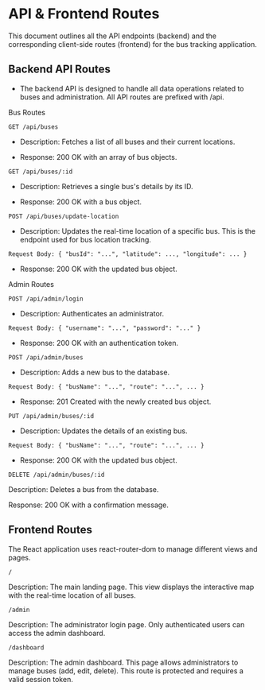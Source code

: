 # API & Frontend Routes
<p> This document outlines all the API endpoints (backend) and the corresponding client-side routes (frontend) for the bus tracking application.
</p>

## Backend API Routes

- The backend API is designed to handle all data operations related to buses and administration. All API routes are prefixed with /api.

Bus Routes

```
GET /api/buses
```
- Description: Fetches a list of all buses and their current locations.

- Response: 200 OK with an array of bus objects.

```
GET /api/buses/:id
```
- Description: Retrieves a single bus's details by its ID.

- Response: 200 OK with a bus object.
```
POST /api/buses/update-location
```
- Description: Updates the real-time location of a specific bus. This is the endpoint used for bus location tracking.

```
Request Body: { "busId": "...", "latitude": ..., "longitude": ... }
```
- Response: 200 OK with the updated bus object.

Admin Routes
```
POST /api/admin/login
```
- Description: Authenticates an administrator.

```
Request Body: { "username": "...", "password": "..." }
```

- Response: 200 OK with an authentication token.

```
POST /api/admin/buses
```
- Description: Adds a new bus to the database.

```
Request Body: { "busName": "...", "route": "...", ... }
```

- Response: 201 Created with the newly created bus object.
```
PUT /api/admin/buses/:id
```
- Description: Updates the details of an existing bus.
```
Request Body: { "busName": "...", "route": "...", ... }
```
- Response: 200 OK with the updated bus object.
```
DELETE /api/admin/buses/:id
```
Description: Deletes a bus from the database.

Response: 200 OK with a confirmation message.

## Frontend Routes
The React application uses react-router-dom to manage different views and pages.
```
/
```
Description: The main landing page. This view displays the interactive map with the real-time location of all buses.
```
/admin
```
Description: The administrator login page. Only authenticated users can access the admin dashboard.
```
/dashboard
```
Description: The admin dashboard. This page allows administrators to manage buses (add, edit, delete). This route is protected and requires a valid session token.
